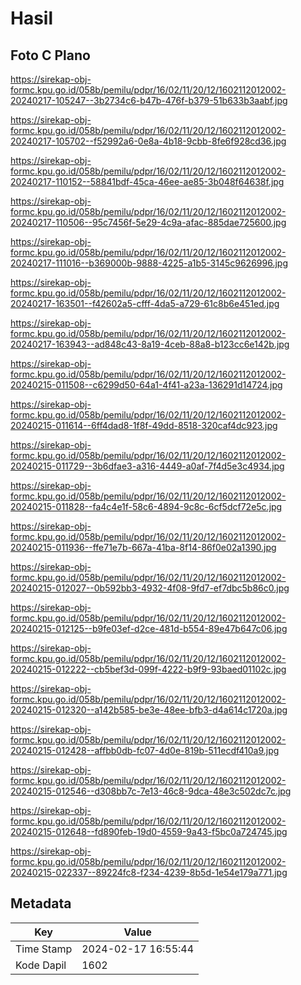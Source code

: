 # Hasil

## Foto C Plano

https://sirekap-obj-formc.kpu.go.id/058b/pemilu/pdpr/16/02/11/20/12/1602112012002-20240217-105247--3b2734c6-b47b-476f-b379-51b633b3aabf.jpg

https://sirekap-obj-formc.kpu.go.id/058b/pemilu/pdpr/16/02/11/20/12/1602112012002-20240217-105702--f52992a6-0e8a-4b18-9cbb-8fe6f928cd36.jpg

https://sirekap-obj-formc.kpu.go.id/058b/pemilu/pdpr/16/02/11/20/12/1602112012002-20240217-110152--58841bdf-45ca-46ee-ae85-3b048f64638f.jpg

https://sirekap-obj-formc.kpu.go.id/058b/pemilu/pdpr/16/02/11/20/12/1602112012002-20240217-110506--95c7456f-5e29-4c9a-afac-885dae725600.jpg

https://sirekap-obj-formc.kpu.go.id/058b/pemilu/pdpr/16/02/11/20/12/1602112012002-20240217-111016--b369000b-9888-4225-a1b5-3145c9626996.jpg

https://sirekap-obj-formc.kpu.go.id/058b/pemilu/pdpr/16/02/11/20/12/1602112012002-20240217-163501--f42602a5-cfff-4da5-a729-61c8b6e451ed.jpg

https://sirekap-obj-formc.kpu.go.id/058b/pemilu/pdpr/16/02/11/20/12/1602112012002-20240217-163943--ad848c43-8a19-4ceb-88a8-b123cc6e142b.jpg

https://sirekap-obj-formc.kpu.go.id/058b/pemilu/pdpr/16/02/11/20/12/1602112012002-20240215-011508--c6299d50-64a1-4f41-a23a-136291d14724.jpg

https://sirekap-obj-formc.kpu.go.id/058b/pemilu/pdpr/16/02/11/20/12/1602112012002-20240215-011614--6ff4dad8-1f8f-49dd-8518-320caf4dc923.jpg

https://sirekap-obj-formc.kpu.go.id/058b/pemilu/pdpr/16/02/11/20/12/1602112012002-20240215-011729--3b6dfae3-a316-4449-a0af-7f4d5e3c4934.jpg

https://sirekap-obj-formc.kpu.go.id/058b/pemilu/pdpr/16/02/11/20/12/1602112012002-20240215-011828--fa4c4e1f-58c6-4894-9c8c-6cf5dcf72e5c.jpg

https://sirekap-obj-formc.kpu.go.id/058b/pemilu/pdpr/16/02/11/20/12/1602112012002-20240215-011936--ffe71e7b-667a-41ba-8f14-86f0e02a1390.jpg

https://sirekap-obj-formc.kpu.go.id/058b/pemilu/pdpr/16/02/11/20/12/1602112012002-20240215-012027--0b592bb3-4932-4f08-9fd7-ef7dbc5b86c0.jpg

https://sirekap-obj-formc.kpu.go.id/058b/pemilu/pdpr/16/02/11/20/12/1602112012002-20240215-012125--b9fe03ef-d2ce-481d-b554-89e47b647c06.jpg

https://sirekap-obj-formc.kpu.go.id/058b/pemilu/pdpr/16/02/11/20/12/1602112012002-20240215-012222--cb5bef3d-099f-4222-b9f9-93baed01102c.jpg

https://sirekap-obj-formc.kpu.go.id/058b/pemilu/pdpr/16/02/11/20/12/1602112012002-20240215-012320--a142b585-be3e-48ee-bfb3-d4a614c1720a.jpg

https://sirekap-obj-formc.kpu.go.id/058b/pemilu/pdpr/16/02/11/20/12/1602112012002-20240215-012428--affbb0db-fc07-4d0e-819b-511ecdf410a9.jpg

https://sirekap-obj-formc.kpu.go.id/058b/pemilu/pdpr/16/02/11/20/12/1602112012002-20240215-012546--d308bb7c-7e13-46c8-9dca-48e3c502dc7c.jpg

https://sirekap-obj-formc.kpu.go.id/058b/pemilu/pdpr/16/02/11/20/12/1602112012002-20240215-012648--fd890feb-19d0-4559-9a43-f5bc0a724745.jpg

https://sirekap-obj-formc.kpu.go.id/058b/pemilu/pdpr/16/02/11/20/12/1602112012002-20240215-022337--89224fc8-f234-4239-8b5d-1e54e179a771.jpg


## Metadata

| Key        | Value               |
| ---------- | ------------------- |
| Time Stamp | 2024-02-17 16:55:44 |
| Kode Dapil | 1602                |



